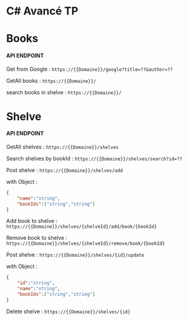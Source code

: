 # C# Avancé TP

Books
=============
#### API ENDPOINT
Get from Google : `https://{{Domaine}}/google?title=??&author=??`

GetAll books : `https://{{Domaine}}/`

search books in shelve : `https://{{Domaine}}/`

Shelve
=============
#### API ENDPOINT
GetAll shelves : `https://{{Domaine}}/shelves`

Search shelves by bookId  : `https://{{Domaine}}/shelves/search?id=??`

Post shelve : `https://{{Domaine}}/shelves/add`

with Object : 
```json
{
	"name":"string",
	"bookIds":["string","string"]
}
```
Add book to shelve : `https://{{Domaine}}/shelves/{shelveId}/add/book/{bookId}`

Remove book to shelve : `https://{{Domaine}}/shelves/{shelveId}/remove/book/{bookId}`

Post shelve : `https://{{Domaine}}/shelves/{id}/update`

with Object : 
```json
{
	"id":"string",
	"name":"string",
	"bookIds":["string","string"]
}
```
Delete shelve : `https://{{Domaine}}/shelves/{id}`

